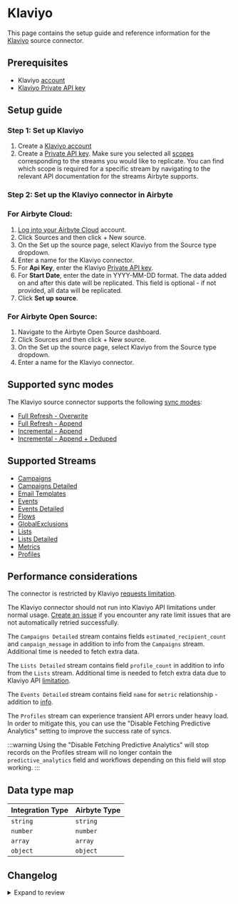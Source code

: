 # Klaviyo

<HideInUI>

This page contains the setup guide and reference information for the [Klaviyo](https://www.klaviyo.com) source connector.

</HideInUI>

## Prerequisites

- Klaviyo [account](https://www.klaviyo.com)
- [Klaviyo Private API key](https://help.klaviyo.com/hc/en-us/articles/115005062267-How-to-Manage-Your-Account-s-API-Keys#your-private-api-keys3)

## Setup guide

### Step 1: Set up Klaviyo

1. Create a [Klaviyo account](https://www.klaviyo.com)
2. Create a [Private API key](https://help.klaviyo.com/hc/en-us/articles/115005062267-How-to-Manage-Your-Account-s-API-Keys#your-private-api-keys3). Make sure you selected all [scopes](https://help.klaviyo.com/hc/en-us/articles/7423954176283) corresponding to the streams you would like to replicate. You can find which scope is required for a specific stream by navigating to the relevant API documentation for the streams Airbyte supports.

### Step 2: Set up the Klaviyo connector in Airbyte

### For Airbyte Cloud:

1. [Log into your Airbyte Cloud](https://cloud.airbyte.com/workspaces) account.
2. Click Sources and then click + New source.
3. On the Set up the source page, select Klaviyo from the Source type dropdown.
4. Enter a name for the Klaviyo connector.
5. For **Api Key**, enter the Klaviyo [Private API key](https://help.klaviyo.com/hc/en-us/articles/115005062267-How-to-Manage-Your-Account-s-API-Keys#your-private-api-keys3).
6. For **Start Date**, enter the date in YYYY-MM-DD format. The data added on and after this date will be replicated. This field is optional - if not provided, all data will be replicated.
7. Click **Set up source**.

### For Airbyte Open Source:

1. Navigate to the Airbyte Open Source dashboard.
2. Click Sources and then click + New source.
3. On the Set up the source page, select Klaviyo from the Source type dropdown.
4. Enter a name for the Klaviyo connector.

## Supported sync modes

The Klaviyo source connector supports the following [sync modes](https://docs.airbyte.com/cloud/core-concepts/#connection-sync-modes):

- [Full Refresh - Overwrite](https://docs.airbyte.com/understanding-airbyte/connections/full-refresh-overwrite/)
- [Full Refresh - Append](https://docs.airbyte.com/understanding-airbyte/connections/full-refresh-append)
- [Incremental - Append](https://docs.airbyte.com/understanding-airbyte/connections/incremental-append)
- [Incremental - Append + Deduped](https://docs.airbyte.com/understanding-airbyte/connections/incremental-append-deduped)

## Supported Streams

- [Campaigns](https://developers.klaviyo.com/en/v2023-06-15/reference/get_campaigns)
- [Campaigns Detailed](https://developers.klaviyo.com/en/v2023-06-15/reference/get_campaigns)
- [Email Templates](https://developers.klaviyo.com/en/reference/get_templates)
- [Events](https://developers.klaviyo.com/en/reference/get_events)
- [Events Detailed](https://developers.klaviyo.com/en/reference/get_event)
- [Flows](https://developers.klaviyo.com/en/reference/get_flows)
- [GlobalExclusions](https://developers.klaviyo.com/en/v2023-02-22/reference/get_profiles)
- [Lists](https://developers.klaviyo.com/en/reference/get_lists)
- [Lists Detailed](https://developers.klaviyo.com/en/reference/get_lists)
- [Metrics](https://developers.klaviyo.com/en/reference/get_metrics)
- [Profiles](https://developers.klaviyo.com/en/v2023-02-22/reference/get_profiles)

## Performance considerations

The connector is restricted by Klaviyo [requests limitation](https://apidocs.klaviyo.com/reference/api-overview#rate-limits).

The Klaviyo connector should not run into Klaviyo API limitations under normal usage. [Create an issue](https://github.com/airbytehq/airbyte/issues) if you encounter any rate limit issues that are not automatically retried successfully.

The `Campaigns Detailed` stream contains fields `estimated_recipient_count` and `campaign_message` in addition to info from the `Campaigns` stream. Additional time is needed to fetch extra data.

The `Lists Detailed` stream contains field `profile_count` in addition to info from the `Lists` stream. Additional time is needed to fetch extra data due to Klaviyo API [limitation](https://developers.klaviyo.com/en/reference/get_list).

The `Events Detailed` stream contains field `name` for `metric` relationship - addition to [info](https://developers.klaviyo.com/en/reference/get_event).

The `Profiles` stream can experience transient API errors under heavy load. In order to mitigate this, you can use the "Disable Fetching Predictive Analytics" setting to improve the success rate of syncs.

:::warning
Using the "Disable Fetching Predictive Analytics" will stop records on the Profiles stream will no longer
contain the `predictive_analytics` field and workflows depending on this field will stop working.
:::

## Data type map

| Integration Type | Airbyte Type |
|:-----------------|:-------------|
| `string`         | `string`     |
| `number`         | `number`     |
| `array`          | `array`      |
| `object`         | `object`     |

## Changelog

<details>
  <summary>Expand to review</summary>

| Version | Date       | Pull Request                                               | Subject                                                                                                                                                                |
|:--------|:-----------|:-----------------------------------------------------------|:-----------------------------------------------------------------------------------------------------------------------------------------------------------------------|
| 2.14.10 | 2025-04-29 | [58123](https://github.com/airbytehq/airbyte/pull/58123) | Add missing fields for `events_detailed` stream for attributions|
| 2.14.9 | 2025-04-26 | [58192](https://github.com/airbytehq/airbyte/pull/58192) | Update dependencies |
| 2.14.8 | 2025-04-12 | [57751](https://github.com/airbytehq/airbyte/pull/57751) | Update dependencies |
| 2.14.7 | 2025-04-05 | [57033](https://github.com/airbytehq/airbyte/pull/57033) | Update dependencies |
| 2.14.6 | 2025-03-29 | [56634](https://github.com/airbytehq/airbyte/pull/56634) | Update dependencies |
| 2.14.5 | 2025-03-22 | [56017](https://github.com/airbytehq/airbyte/pull/56017) | Update dependencies |
| 2.14.4  | 2025-03-14 | [tbd](https://github.com/airbytehq/airbyte/pull/tbd)       | Add back step to streams that can process date ranges in parallel                                                                                                      |
| 2.14.3  | 2025-03-08 | [55479](https://github.com/airbytehq/airbyte/pull/55479)   | Update dependencies                                                                                                                                                    |
| 2.14.2  | 2025-03-03 | [54720](https://github.com/airbytehq/airbyte/pull/54720)   | Add event_properties option to events request                                                                                                                          |
| 2.14.1  | 2025-03-01 | [54770](https://github.com/airbytehq/airbyte/pull/54770)   | Update dependencies                                                                                                                                                    |
| 2.14.0  | 2025-02-26 | [54166](https://github.com/airbytehq/airbyte/pull/54166)   | Migrate to Manifest-only                                                                                                                                               |
| 2.13.1  | 2025-02-22 | [54369](https://github.com/airbytehq/airbyte/pull/54369)   | Update dependencies                                                                                                                                                    |
| 2.13.0  | 2025-02-18 | [51551](https://github.com/airbytehq/airbyte/pull/51551)   | Upgrade to API v2024-10-15                                                                                                                                             |
| 2.12.1  | 2025-02-15 | [52710](https://github.com/airbytehq/airbyte/pull/52710)   | Update dependencies                                                                                                                                                    |
| 2.12.0  | 2025-02-11 | [53223](https://github.com/airbytehq/airbyte/pull/53223)   | Add API Budget                                                                                                                                                         |
| 2.11.11 | 2025-01-27 | [52563](https://github.com/airbytehq/airbyte/pull/52563)   | Fix `lists_detailed` incremental sync                                                                                                                                  |
| 2.11.10 | 2025-01-25 | [52285](https://github.com/airbytehq/airbyte/pull/52285)   | Update dependencies                                                                                                                                                    |
| 2.11.9  | 2025-01-11 | [51198](https://github.com/airbytehq/airbyte/pull/51198)   | Update dependencies                                                                                                                                                    |
| 2.11.8  | 2025-01-09 | [51010](https://github.com/airbytehq/airbyte/pull/51010)   | Fix AirbyteMessage serialization with integers bigger than 64 bits                                                                                                     |
| 2.11.7  | 2025-01-04 | [50893](https://github.com/airbytehq/airbyte/pull/50893)   | Update dependencies                                                                                                                                                    |
| 2.11.6  | 2024-12-28 | [50653](https://github.com/airbytehq/airbyte/pull/50653)   | Update dependencies                                                                                                                                                    |
| 2.11.5  | 2024-12-21 | [50088](https://github.com/airbytehq/airbyte/pull/50088)   | Update dependencies                                                                                                                                                    |
| 2.11.4  | 2024-12-14 | [49250](https://github.com/airbytehq/airbyte/pull/49250)   | Starting with this version, the Docker image is now rootless. Please note that this and future versions will not be compatible with Airbyte versions earlier than 0.64 |
| 2.11.3  | 2024-12-12 | [49144](https://github.com/airbytehq/airbyte/pull/49144)   | Update dependencies                                                                                                                                                    |
| 2.11.2  | 2024-12-02 | [48748](https://github.com/airbytehq/airbyte/pull/48748)   | Bump CDK to evict non retriable requests to avoid high memory usage                                                                                                    |
| 2.11.1  | 2024-11-26 | [48710](https://github.com/airbytehq/airbyte/pull/48710)   | Retry on "Temporary failure in name resolution"                                                                                                                        |
| 2.11.0  | 2024-11-18 | [48452](https://github.com/airbytehq/airbyte/pull/48452)   | Enable concurrency for syncs that don't have client-side filtering                                                                                                     |
| 2.10.14 | 2024-11-07 | [48391](https://github.com/airbytehq/airbyte/pull/48391)   | Remove custom datetime cursor dependency                                                                                                                               |
| 2.10.13 | 2024-11-05 | [48331](https://github.com/airbytehq/airbyte/pull/48331)   | Update dependencies                                                                                                                                                    |
| 2.10.12 | 2024-10-29 | [47797](https://github.com/airbytehq/airbyte/pull/47797)   | Update dependencies                                                                                                                                                    |
| 2.10.11 | 2024-10-28 | [47043](https://github.com/airbytehq/airbyte/pull/47043)   | Update dependencies                                                                                                                                                    |
| 2.10.10 | 2024-10-14 | [46741](https://github.com/airbytehq/airbyte/pull/46741)   | Add checkpointing to events stream to improve large syncs after clear data                                                                                             |
| 2.10.9  | 2024-10-12 | [46787](https://github.com/airbytehq/airbyte/pull/46787)   | Update dependencies                                                                                                                                                    |
| 2.10.8  | 2024-10-05 | [46503](https://github.com/airbytehq/airbyte/pull/46503)   | Update dependencies                                                                                                                                                    |
| 2.10.7  | 2024-09-28 | [46174](https://github.com/airbytehq/airbyte/pull/46174)   | Update dependencies                                                                                                                                                    |
| 2.10.6  | 2024-09-21 | [45813](https://github.com/airbytehq/airbyte/pull/45813)   | Update dependencies                                                                                                                                                    |
| 2.10.5  | 2024-09-14 | [45530](https://github.com/airbytehq/airbyte/pull/45530)   | Update dependencies                                                                                                                                                    |
| 2.10.4  | 2024-09-07 | [45244](https://github.com/airbytehq/airbyte/pull/45244)   | Update dependencies                                                                                                                                                    |
| 2.10.3  | 2024-08-31 | [45064](https://github.com/airbytehq/airbyte/pull/45064)   | Update dependencies                                                                                                                                                    |
| 2.10.2  | 2024-08-30 | [44930](https://github.com/airbytehq/airbyte/pull/44930)   | Fix typing in profiles stream for field `attributes.location.region`                                                                                                   |
| 2.10.1  | 2024-08-24 | [44628](https://github.com/airbytehq/airbyte/pull/44628)   | Update dependencies                                                                                                                                                    |
| 2.10.0  | 2024-08-18 | [44366](https://github.com/airbytehq/airbyte/pull/44366)   | Add field[metrics] to events stream                                                                                                                                    |
| 2.9.4   | 2024-08-17 | [44317](https://github.com/airbytehq/airbyte/pull/44317)   | Update dependencies                                                                                                                                                    |
| 2.9.3   | 2024-08-12 | [43806](https://github.com/airbytehq/airbyte/pull/43806)   | Update dependencies                                                                                                                                                    |
| 2.9.2   | 2024-08-10 | [43613](https://github.com/airbytehq/airbyte/pull/43613)   | Update dependencies                                                                                                                                                    |
| 2.9.1   | 2024-08-03 | [43247](https://github.com/airbytehq/airbyte/pull/43247)   | Update dependencies                                                                                                                                                    |
| 2.9.0   | 2024-08-01 | [42891](https://github.com/airbytehq/airbyte/pull/42891)   | Migrate to CDK v4.X and remove custom BackoffStrategy implementation                                                                                                   |
| 2.8.2   | 2024-07-31 | [42895](https://github.com/airbytehq/airbyte/pull/42895)   | Add config option disable_fetching_predictive_analytics to prevent 503 Service Unavailable errors                                                                      |
| 2.8.1   | 2024-07-27 | [42664](https://github.com/airbytehq/airbyte/pull/42664)   | Update dependencies                                                                                                                                                    |
| 2.8.0   | 2024-07-19 | [42121](https://github.com/airbytehq/airbyte/pull/42121)   | Migrate to CDK v3.9.0                                                                                                                                                  |
| 2.7.8   | 2024-07-20 | [42185](https://github.com/airbytehq/airbyte/pull/42185)   | Update dependencies                                                                                                                                                    |
| 2.7.7   | 2024-07-08 | [40608](https://github.com/airbytehq/airbyte/pull/40608)   | Update the `events_detailed` stream to improve efficiency using the events API                                                                                         |
| 2.7.6   | 2024-07-13 | [41903](https://github.com/airbytehq/airbyte/pull/41903)   | Update dependencies                                                                                                                                                    |
| 2.7.5   | 2024-07-10 | [41548](https://github.com/airbytehq/airbyte/pull/41548)   | Update dependencies                                                                                                                                                    |
| 2.7.4   | 2024-07-09 | [41211](https://github.com/airbytehq/airbyte/pull/41211)   | Update dependencies                                                                                                                                                    |
| 2.7.3   | 2024-07-06 | [40770](https://github.com/airbytehq/airbyte/pull/40770)   | Update dependencies                                                                                                                                                    |
| 2.7.2   | 2024-06-26 | [40401](https://github.com/airbytehq/airbyte/pull/40401)   | Update dependencies                                                                                                                                                    |
| 2.7.1   | 2024-06-22 | [40032](https://github.com/airbytehq/airbyte/pull/40032)   | Update dependencies                                                                                                                                                    |
| 2.7.0   | 2024-06-08 | [39350](https://github.com/airbytehq/airbyte/pull/39350)   | Add `events_detailed` stream                                                                                                                                           |
| 2.6.4   | 2024-06-06 | [38879](https://github.com/airbytehq/airbyte/pull/38879)   | Implement `CheckpointMixin` for handling state in Python streams                                                                                                       |
| 2.6.3   | 2024-06-04 | [38935](https://github.com/airbytehq/airbyte/pull/38935)   | [autopull] Upgrade base image to v1.2.1                                                                                                                                |
| 2.6.2   | 2024-05-08 | [37789](https://github.com/airbytehq/airbyte/pull/37789)   | Move stream schemas and spec to manifest                                                                                                                               |
| 2.6.1   | 2024-05-07 | [38010](https://github.com/airbytehq/airbyte/pull/38010)   | Add error handler for `5XX` status codes                                                                                                                               |
| 2.6.0   | 2024-04-19 | [37370](https://github.com/airbytehq/airbyte/pull/37370)   | Add streams `campaigns_detailed` and `lists_detailed`                                                                                                                  |
| 2.5.0   | 2024-04-15 | [36264](https://github.com/airbytehq/airbyte/pull/36264)   | Migrate to low-code                                                                                                                                                    |
| 2.4.0   | 2024-04-11 | [36989](https://github.com/airbytehq/airbyte/pull/36989)   | Update `Campaigns` schema                                                                                                                                              |
| 2.3.0   | 2024-03-19 | [36267](https://github.com/airbytehq/airbyte/pull/36267)   | Pin airbyte-cdk version to `^0`                                                                                                                                        |
| 2.2.0   | 2024-02-27 | [35637](https://github.com/airbytehq/airbyte/pull/35637)   | Fix `predictive_analytics` field in stream `profiles`                                                                                                                  |
| 2.1.3   | 2024-02-15 | [35336](https://github.com/airbytehq/airbyte/pull/35336)   | Added type transformer for the `profiles` stream.                                                                                                                      |
| 2.1.2   | 2024-02-09 | [35088](https://github.com/airbytehq/airbyte/pull/35088)   | Manage dependencies with Poetry.                                                                                                                                       |
| 2.1.1   | 2024-02-07 | [34998](https://github.com/airbytehq/airbyte/pull/34998)   | Add missing fields to stream schemas                                                                                                                                   |
| 2.1.0   | 2023-12-07 | [33237](https://github.com/airbytehq/airbyte/pull/33237)   | Continue syncing streams even when one of the stream fails                                                                                                             |
| 2.0.2   | 2023-12-05 | [33099](https://github.com/airbytehq/airbyte/pull/33099)   | Fix filtering for archived records stream                                                                                                                              |
| 2.0.1   | 2023-11-08 | [32291](https://github.com/airbytehq/airbyte/pull/32291)   | Add logic to have regular checkpointing schedule                                                                                                                       |
| 2.0.0   | 2023-11-03 | [32128](https://github.com/airbytehq/airbyte/pull/32128)   | Use the latest API for streams `campaigns`, `email_templates`, `events`, `flows`, `global_exclusions`, `lists`, and `metrics`                                          |
| 1.1.0   | 2023-10-23 | [31710](https://github.com/airbytehq/airbyte/pull/31710)   | Make `start_date` config field optional                                                                                                                                |
| 1.0.0   | 2023-10-18 | [31565](https://github.com/airbytehq/airbyte/pull/31565)   | Add new known fields for 'events' stream                                                                                                                               |
| 0.5.0   | 2023-10-19 | [31611](https://github.com/airbytehq/airbyte/pull/31611)   | Add `date-time` format for `datetime` field in `Events` stream                                                                                                         |
| 0.4.0   | 2023-10-18 | [31562](https://github.com/airbytehq/airbyte/pull/31562)   | Add `archived` field to `Flows` stream                                                                                                                                 |
| 0.3.3   | 2023-10-13 | [31379](https://github.com/airbytehq/airbyte/pull/31379)   | Skip streams that the connector no longer has access to                                                                                                                |
| 0.3.2   | 2023-06-20 | [27498](https://github.com/airbytehq/airbyte/pull/27498)   | Do not store state in the future                                                                                                                                       |
| 0.3.1   | 2023-06-08 | [27162](https://github.com/airbytehq/airbyte/pull/27162)   | Anonymize check connection error message                                                                                                                               |
| 0.3.0   | 2023-02-18 | [23236](https://github.com/airbytehq/airbyte/pull/23236)   | Add ` Email Templates` stream                                                                                                                                          |
| 0.2.0   | 2023-03-13 | [22942](https://github.com/airbytehq/airbyte/pull/23968)   | Add `Profiles` stream                                                                                                                                                  |
| 0.1.13  | 2023-02-13 | [22942](https://github.com/airbytehq/airbyte/pull/22942)   | Specified date formatting in specification                                                                                                                             |
| 0.1.12  | 2023-01-30 | [22071](https://github.com/airbytehq/airbyte/pull/22071)   | Fix `Events` stream schema                                                                                                                                             |
| 0.1.11  | 2023-01-27 | [22012](https://github.com/airbytehq/airbyte/pull/22012)   | Set `AvailabilityStrategy` for streams explicitly to `None`                                                                                                            |
| 0.1.10  | 2022-09-29 | [17422](https://github.com/airbytehq/airbyte/issues/17422) | Update CDK dependency                                                                                                                                                  |
| 0.1.9   | 2022-09-28 | [17304](https://github.com/airbytehq/airbyte/issues/17304) | Migrate to per-stream state.                                                                                                                                           |
| 0.1.6   | 2022-07-20 | [14872](https://github.com/airbytehq/airbyte/issues/14872) | Increase test coverage                                                                                                                                                 |
| 0.1.5   | 2022-07-12 | [14617](https://github.com/airbytehq/airbyte/issues/14617) | Set max_retries = 10 for `lists` stream.                                                                                                                               |
| 0.1.4   | 2022-04-15 | [11723](https://github.com/airbytehq/airbyte/issues/11723) | Enhance klaviyo source for flows stream and update to events stream.                                                                                                   |
| 0.1.3   | 2021-12-09 | [8592](https://github.com/airbytehq/airbyte/pull/8592)     | Improve performance, make Global Exclusions stream incremental and enable Metrics stream.                                                                              |
| 0.1.2   | 2021-10-19 | [6952](https://github.com/airbytehq/airbyte/pull/6952)     | Update schema validation in SAT                                                                                                                                        |

</details>
